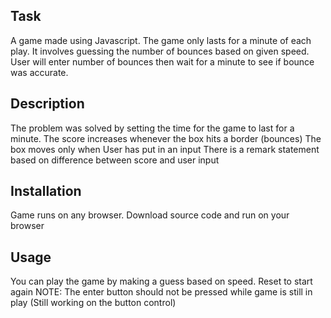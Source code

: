 ## Task
A game made using Javascript.
The game only lasts for a minute of each play.
It involves guessing the number of bounces based on given speed.
User will enter number of bounces then wait for a minute to see if bounce was accurate.

## Description
The problem was solved by setting the time for the game to last for a minute.
The score increases whenever the box hits a border (bounces)
The box moves only when User has put in an input
There is a remark statement based on difference between score and user input

## Installation
Game runs on any browser. 
Download source code and run on your browser

## Usage
You can play the game by making a guess based on speed.
Reset to start again
NOTE: The enter button should not be pressed while game is still in play (Still working on the button control)